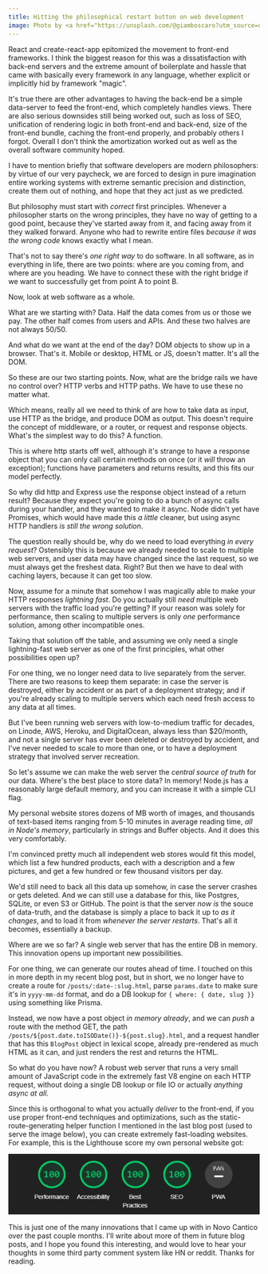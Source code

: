 ```yaml
---
title: Hitting the philosophical restart button on web development
image: Photo by <a href="https://unsplash.com/@giamboscaro?utm_source=unsplash&utm_medium=referral&utm_content=creditCopyText">Giammarco</a> on <a href="https://unsplash.com/s/photos/philosophy?utm_source=unsplash&utm_medium=referral&utm_content=creditCopyText">Unsplash</a>
---
```


React and create-react-app epitomized the movement to front-end frameworks. I think the biggest reason for this was a dissatisfaction with back-end servers and the extreme amount of boilerplate and hassle that came with basically every framework in any language, whether explicit or implicitly hid by framework "magic".

It's true there are other advantages to having the back-end be a simple data-server to feed the front-end, which completely handles views. There are also serious downsides still being worked out, such as loss of SEO, unification of rendering logic in both front-end and back-end, size of the front-end bundle, caching the front-end properly, and probably others I forgot. Overall I don't think the amortization worked out as well as the overall software community hoped.

I have to mention briefly that software developers are modern philosophers: by virtue of our very paycheck, we are forced to design in pure imagination entire working systems with extreme semantic precision and distinction, create them out of nothing, and hope that they act just as we predicted.

But philosophy must start with *correct* first principles. Whenever a philosopher starts on the wrong principles, they have no way of getting to a good point, because they've started away from it, and facing away from it they walked forward. Anyone who had to rewrite entire files *because it was the wrong code* knows exactly what I mean.

That's not to say there's *one right way* to do software. In all software, as in everything in life, there are two points: where are you coming from, and where are you heading. We have to connect these with the right bridge if we want to successfully get from point A to point B.

Now, look at web software as a whole.

What are we starting with? Data. Half the data comes from us or those we pay. The other half comes from users and APIs. And these two halves are not always 50/50.

And what do we want at the end of the day? DOM objects to show up in a browser. That's it. Mobile or desktop, HTML or JS, doesn't matter. It's all the DOM.

So these are our two starting points. Now, what are the bridge rails we have no control over? HTTP verbs and HTTP paths. We have to use these no matter what.

Which means, really all we need to think of are how to take data as input, use HTTP as the bridge, and produce DOM as output. This doesn't require the concept of middleware, or a router, or request and response objects. What's the simplest way to do this? A function.

This is where http starts off well, although it's strange to have a response object that you can only call certain methods on once (or it *will* throw an exception); functions have parameters and returns results, and this fits our model perfectly.

So why did http and Express use the response object instead of a return result? Because they expect you're going to do a bunch of async calls during your handler, and they wanted to make it async. Node didn't yet have Promises, which would have made this *a little* cleaner, but using async HTTP handlers *is still the wrong solution*.

The question really should be, why do we need to load everything *in every request*? Ostensibly this is because we already needed to scale to multiple web servers, and user data may have changed since the last request, so we must always get the freshest data. Right? But then we have to deal with caching layers, because it can get too slow.

Now, assume for a minute that somehow I was magically able to make your HTTP responses *lightning fast*. Do you actually still *need* multiple web servers with the traffic load you're getting? If your reason was solely for performance, then scaling to multiple servers is only *one* performance solution, among other incompatible ones.

Taking that solution off the table, and assuming we only need a single lightning-fast web server as one of the first principles, what other possibilities open up?

For one thing, we no longer need data to live separately from the server. There are two reasons to keep them separate: in case the server is destroyed, either by accident or as part of a deployment strategy; and if you're already scaling to multiple servers which each need fresh access to any data at all times.

But I've been running web servers with low-to-medium traffic for decades, on Linode, AWS, Heroku, and DigitalOcean, always less than $20/month, and not a single server has ever been deleted or destroyed by accident, and I've never needed to scale to more than one, or to have a deployment strategy that involved server recreation.

So let's assume we can make the web server the *central source of truth* for our data. Where's the best place to store data? In memory! Node.js has a reasonably large default memory, and you can increase it with a simple CLI flag.

My personal website stores dozens of MB worth of images, and thousands of text-based items ranging from 5-10 minutes in average reading time, *all in Node's memory*, particularly in strings and Buffer objects. And it does this very comfortably.

I'm convinced pretty much all independent web stores would fit this model, which list a few hundred products, each with a description and a few pictures, and get a few hundred or few thousand visitors per day.

We'd still need to back all this data up somehow, in case the server crashes or gets deleted. And we can still use a database for this, like Postgres, SQLite, or even S3 or GitHub. The point is that the server *now is* the souce of data-truth, and the database is simply a place to back it up to *as it changes*, and to load it from *whenever the server restarts*. That's all it becomes, essentially a backup.

Where are we so far? A single web server that has the entire DB in memory. This innovation opens up important new possibilities.

For one thing, we can generate our routes ahead of time. I touched on this in more depth in my recent blog post, but in short, we no longer have to create a route for `/posts/:date-:slug.html`, parse `params.date` to make sure it's in `yyyy-mm-dd` format, and do a DB lookup for `{ where: { date, slug }}` using something like Prisma.

Instead, we now have a post object *in memory already*, and we can *push* a route with the method GET, the path `/posts/${post.date.toISODate()}-${post.slug}.html`, and a request handler that has this `BlogPost` object in lexical scope, already pre-rendered as much HTML as it can, and just renders the rest and returns the HTML.

So what do you have now? A robust web server that runs a very small amount of JavaScript code in the extremely fast V8 engine on each HTTP request, without doing a single DB lookup or file IO or actually *anything async at all*.

Since this is orthogonal to what you actually *deliver* to the front-end, if you use proper front-end techniques and optimizations, such as the static-route-generating helper function I mentioned in the last blog post (used to serve the image below), you can create extremely fast-loading websites. For example, this is the Lighthouse score my own personal website got:

![score.png](score.png)

This is just one of the many innovations that I came up with in Novo Cantico over the past couple months. I'll write about more of them in future blog posts, and I hope you found this interesting, and would love to hear your thoughts in some third party comment system like HN or reddit. Thanks for reading.
